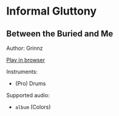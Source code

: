 # Informal Gluttony

## Between the Buried and Me

Author: Grinnz

[Play in browser](http://pages.cs.wisc.edu/~tolly/customs/?title=informal-gluttony&artist=between-the-buried-and-me)

Instruments:

  * (Pro) Drums

Supported audio:

  * `album` (Colors)

